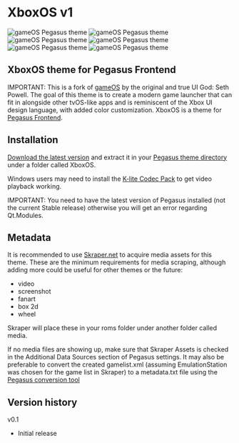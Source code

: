 # XboxOS v1

![gameOS Pegasus theme](https://imgur.com/vRP7zLO)
![gameOS Pegasus theme](https://imgur.com/1mOLv3x)
![gameOS Pegasus theme](https://imgur.com/ps1xI9b)
![gameOS Pegasus theme](https://imgur.com/FzaxxUk)
![gameOS Pegasus theme](https://imgur.com/Acp5N9N)
![gameOS Pegasus theme](https://news.xbox.com/en-us/wp-content/uploads/sites/2/2020/08/Xbox-Visual-Refesh-Style-Guide.jpg?w=1200)


## XboxOS theme for Pegasus Frontend

IMPORTANT: This is a fork of [gameOS](https://github.com/PlayingKarrde/gameOS/releases/latest) by the original and true UI God: Seth Powell. The goal of this theme is to create a modern game launcher that can fit in alongside other tvOS-like apps and is reminiscent of the Xbox UI design language, with added color customization. XboxOS is a theme for [Pegasus Frontend](http://pegasus-frontend.org/).

## Installation

[Download the latest version](https://github.com/alfredolvera/XboxOS/releases/latest) and extract it in your [Pegasus theme directory](http://pegasus-frontend.org/docs/user-guide/installing-themes/) under a folder called XboxOS.

Windows users may need to install the [K-lite Codec Pack](https://www.codecguide.com/download_kl.htm) to get video playback working.

IMPORTANT: You need to have the latest version of Pegasus installed (not the current Stable release) otherwise you will get an error regarding Qt.Modules.

## Metadata

It is recommended to use [Skraper.net](http://www.skraper.net/) to acquire media assets for this theme. These are the minimum requirements for media scraping, although adding more could be useful for other themes or the future:

- video
- screenshot
- fanart
- box 2d
- wheel

Skraper will place these in your roms folder under another folder called media.

If no media files are showing up, make sure that Skraper Assets is checked in the Additional Data Sources section of Pegasus settings. It may also be preferable to convert the created gamelist.xml (assuming EmulationStation was chosen for the game list in Skraper) to a metadata.txt file using the [Pegasus conversion tool](http://pegasus-frontend.org/tools/convert/)

## Version history
v0.1
- Initial release
